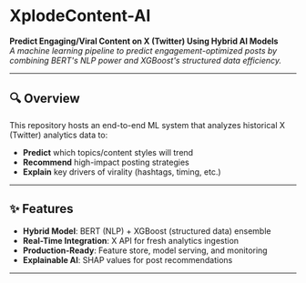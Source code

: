 # XplodeContent-AI


**Predict Engaging/Viral Content on X (Twitter) Using Hybrid AI Models**  
_A machine learning pipeline to predict engagement-optimized posts by combining BERT's NLP power and XGBoost's structured data efficiency._

---

## 🔍 Overview
This repository hosts an end-to-end ML system that analyzes historical X (Twitter) analytics data to:
- **Predict** which topics/content styles will trend
- **Recommend** high-impact posting strategies
- **Explain** key drivers of virality (hashtags, timing, etc.)

---

## ✨ Features
- **Hybrid Model**: BERT (NLP) + XGBoost (structured data) ensemble
- **Real-Time Integration**: X API for fresh analytics ingestion
- **Production-Ready**: Feature store, model serving, and monitoring
- **Explainable AI**: SHAP values for post recommendations

---
